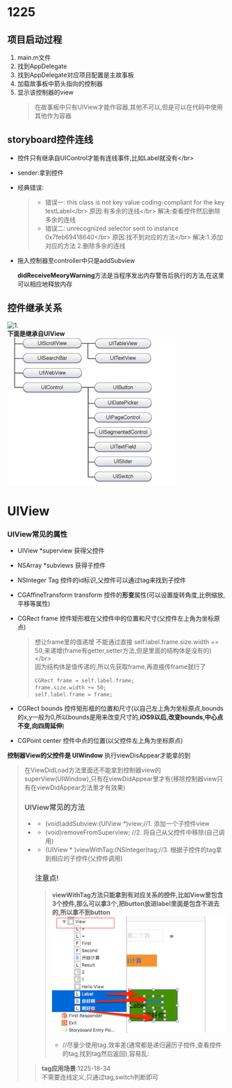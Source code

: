 # 1225

## 项目启动过程

1. main.m文件
2. 找到AppDelegate
3. 找到AppDelegate对应项目配置是主故事板
4. 加载故事板中箭头指向的控制器
5. 显示该控制器的view
   > 在故事板中只有UIView才能作容器,其他不可以,但是可以在代码中使用其他作为容器

## storyboard控件连线

* 控件只有继承自UIControl才能有连线事件,比如Label就没有&lt;/br&gt;
* sender:拿到控件
* 经典错误:
  > * 错误一: this class is not key value coding-compliant for the key testLabel&lt;/br&gt;
  >   原因:有多余的连线&lt;/br&gt;
  >   解决:查看控件然后删除多余的连线
  > * 错误二: unrecognized selector sent to instance 0x7feb69418640&lt;/br&gt;
  >   原因:找不到对应的方法&lt;/br&gt;
  >   解决:1.添加对应的方法 2.删除多余的连线
* 拖入控制器至controller中只是addSubview

  **didReceiveMeoryWarning**方法是当程序发出内存警告后执行的方法,在这里可以相应地释放内存

## 控件继承关系

![1.](1225/assets/260268-a1ea00609264aa8f.png)  
**下面是继承自UIView**  
![继承自UIView](/assets/260268-0ce40aa4f8a638cd.png)

# UIView

### UIView常见的属性

* UIView \*superview 获得父控件
* NSArray \*subviews 获得子控件
* NSInteger Tag 控件的id标识,父控件可以通过tag来找到子控件
* CGAffineTransform transform 控件的**形变**属性\(可以设置旋转角度,比例缩放,平移等属性\)
* CGRect frame 控件矩形框在父控件中的位置和尺寸\(父控件左上角为坐标原点\)

  > 想让frame里的值递增 不能通过直接 self.label.frame.size.width += 50;来递增\(frame有getter,setter方法,但是里面的结构体是没有的\)&lt;/br&gt;  
  > 因为结构体是值传递的,所以先获取frame,再直接传frame就行了
  >
  > ```objective
  > CGRect frame = self.label.frame;
  > frame.size.width += 50;
  > self.label.frame = frame;
  > ```

* CGRect bounds 控件矩形框的位置和尺寸\(以自己左上角为坐标原点,bounds的x,y一般为0,所以bounds是用来改变尺寸的,**iOS9以后,改变bounds,中心点不变,向四周延伸**\)

* CGPoint center 控件中点的位置\(以父控件左上角为坐标原点\)

**控制器View的父控件是 UIWindow**  执行viewDisAppear才能拿的到

> 在ViewDidLoad方法里面还不能拿到控制器view的superView\(UIWindow\),只有在viewDidAppear里才有\(移除控制器view只有在viewDidAppear方法里才有效果\)
>
> ### UIView常见的方法
>
> * - \(void\)addSubview:\(UIView \*\)view;//1. 添加一个子控件view
> * - \(void\)removeFromSuperview; //2. 将自己从父控件中移除\(自己调用\)
> * - \(UIView \* \)viewWithTag:\(NSInteger\)tag;//3. 根据子控件的tag拿到相应的子控件\(父控件调用\)
>   ### 注意点!
>
>   > **viewWithTag方法只能拿到有对应关系的控件,比如View里包含3个控件,那么可以拿3个,把button放进label里面是包含不进去的,所以拿不到button**  
>   > ![](/assets/WX20170717-162136.png)
>   >
>   > * //尽量少使用tag.效率差\(通常都是递归遍历子控件,查看控件的tag,找到tag然后返回\),容易乱:
>
> > **tag应用场景**:1225-18-34  
> > 不需要连线定义,只通过tag,switch判断即可



